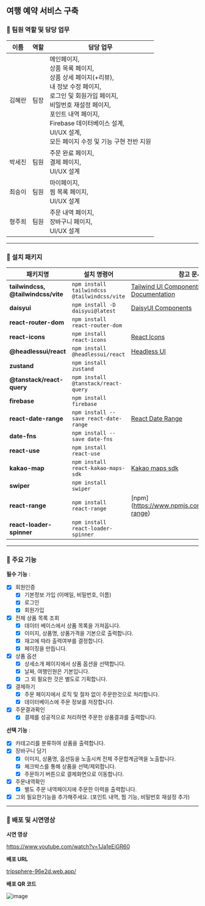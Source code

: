 ## 여행 예약 서비스 구축

### **📍 팀원 역할 및 담당 업무**

| 이름   | 역할 | 담당 업무 |
| ---- | ---- | ---- |
| 김혜란 | 팀장 | 메인페이지,<br/> 상품 목록 페이지,<br/> 상품 상세 페이지(+리뷰),<br/> 내 정보 수정 페이지,<br/> 로그인 및 회원가입 페이지, <br/> 비밀번호 재설정 페이지, <br/> 포인트 내역 페이지, <br/> Firebase 데이터베이스 설계,<br/> UI/UX 설계,<br/> 모든 페이지 수정 및 기능 구현 전반 지원 |
| 박세진 | 팀원 | 주문 완료 페이지,<br/> 결제 페이지,<br/> UI/UX 설계 |
| 최승이 | 팀원 | 마이페이지,<br/> 찜 목록 페이지,<br/> UI/UX 설계 |
| 형주희 | 팀원 | 주문 내역 페이지,<br/> 장바구니 페이지,<br/> UI/UX 설계 | 

---

### **📍 설치 패키지**

| 패키지명                           | 설치 명령어                                 | 참고 문서                                                                                                                                             |
| ---------------------------------- | ------------------------------------------- | ----------------------------------------------------------------------------------------------------------------------------------------------------- |
| **tailwindcss, @tailwindcss/vite** | `npm install tailwindcss @tailwindcss/vite` | [Tailwind UI Components](https://tailwindui.com/components#product-application-ui-forms), [Tailwind Documentation](https://tailwindcss.com/docs/flex) |
| **daisyui**                        | `npm install -D daisyui@latest`             | [DaisyUI Components](https://daisyui.com/components/button/)                                                                                          |
| **react-router-dom**               | `npm install react-router-dom`              |                                                                                                                                                       |
| **react-icons**                    | `npm install react-icons`                   | [React Icons](https://react-icons.github.io/react-icons/icons/bi/)                                                                                    |
| **@headlessui/react**              | `npm install @headlessui/react`             | [Headless UI](https://headlessui.com/)                                                                                                                |
| **zustand**                        | `npm install zustand`                       |                                                                                                                                                       |
| **@tanstack/react-query**          | `npm install @tanstack/react-query`         |                                                                                                                                                       |
| **firebase**                       | `npm install firebase`                      |                                                                                                                                                       |
| **react-date-range**               | `npm install --save react-date-range`       | [React Date Range](https://github.com/hypeserver/react-date-range)                                                                                    |
| **date-fns**                       | `npm install --save date-fns`               |                                                                                                                                                       |
| **react-use**                      | `npm install react-use`                     |                                                                                                                                                       |
| **kakao-map**                      | `npm install react-kakao-maps-sdk`          | [Kakao maps sdk](https://react-kakao-maps-sdk.jaeseokim.dev/docs/sample/)                                                                             |
| **swiper**                         | `npm install swiper`                        |                                                                                                                                                       |
| **react-range**                    | `npm install react-range`                   | [npm] (https://www.npmjs.com/package/react-range)                                                                                                     |
| **react-loader-spinner**           | `npm install react-loader-spinner`          |                                                                                                                                                       |

---

### **📍 주요 기능**

**필수 기능** :

- [x]  회원인증
    - [x]  기본정보 가입 (이메일, 비밀번호, 이름)
    - [x]  로그인
    - [x]  회원가입
- [x]  전체 상품 목록 조회
    - [x]  데이터 베이스에서 상품 목록을 가져옵니다.
    - [x]  이미지, 상품명, 상품가격을 기본으로 출력합니다.
    - [x]  재고에 따라 출력여부를 결정합니다.
    - [x]  페이징을 만듭니다.
- [x]  상품 옵션
    - [x]  상세소개 페이지에서 상품 옵션을 선택합니다.
    - [x]  날짜, 여행인원은 기본입니다.
    - [x]  그 외 필요한 것은 별도로 기획합니다.
- [x]  결제하기
    - [x]  주문 페이지에서 로직 및 절차 없이 주문한것으로 처리합니다.
    - [x]  데이터베이스에 주문 정보를 저장합니다.
- [x]  주문결과확인
    - [x]  결제를 성공적으로 처리하면 주문한 상품결과를 출력합니다.

**선택 기능** :

- [x]  카테고리를 분류하여 상품을 출력합니다.
- [x]  장바구니 담기
    - [x]  이미지, 상품명, 옵션등을 노출시켜 전체 주문합계금액을 노출합니다.
    - [x]  체크박스를 통해 상품을 선택/제외합니다.
    - [x]  주문하기 버튼으로 결제화면으로 이동합니다.
- [x]  주문내역확인
    - [x]  별도 주문 내역페이지에 주문한 이력을 출력합니다.
- [x]  그외 필요한기능을 추가해주세요. (포인트 내역, 찜 기능, 비밀번호 재설정 추가)

---

### **📍 배포 및 시연영상**

**시연 영상**

https://www.youtube.com/watch?v=1Ja1eEiGR60

**배포 URL**

[tripsphere-96e2d.web.app/](https://tripsphere-96e2d.web.app/)

**배포 QR 코드**

![image](https://github.com/user-attachments/assets/452c97b7-3651-4735-b3a5-1b7d4fbeb8f0)
